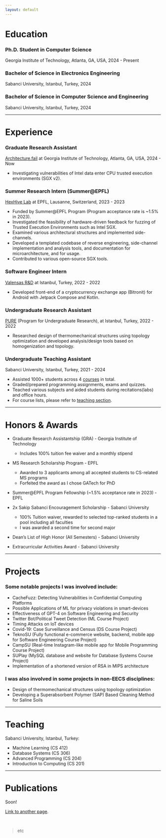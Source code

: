 ```yaml
---
layout: default
---
```



# Education

### Ph.D. Student in Computer Science
Georgia Institute of Technology, Atlanta, GA, USA, 2024 - Present

### Bachelor of Science in Electronics Engineering
Sabanci University, Istanbul, Turkey, 2024

### Bachelor of Science in Computer Science and Engineering
Sabanci University, Istanbul, Turkey, 2024

* * *

# Experience

### Graduate Research Assistant
[Architecture.fail](https://architecture.fail) at Georgia Institute of Technology, Atlanta, GA, USA, 2024 - Now

- Investigating vulnerabilities of Intel data enter CPU trusted execution environments (SGX v2).

### Summer Research Intern (Summer@EPFL)
[HexHive Lab](https://hexhive.epfl.ch) at EPFL, Lausanne, Switzerland, 2023 - 2023

- Funded by Summer@EPFL Program (Program acceptance rate is ~1.5% in 2023).
- Investigated the feasibility of hardware-driven feedback for fuzzing of Trusted Execution Environments such as Intel SGX.
- Examined various architectural structures and implemented side-channels.
- Developed a templated codebase of reverse engineering, side-channel implementation and analysis tools, and documentation for microarchitecture, and for usage.
- Contributed to various open-source SGX tools.

###  Software Engineer Intern
[Valensas R&D](https://valensas.com) at Istanbul, Turkey, 2022 - 2022

- Developed front-end of a cryptocurrency exchange app (Bitronit) for Android with Jetpack Compose and Kotlin.

### Undergraduate Research Assistant 
[PURE](https://pure.sabanciuniv.edu) (Program for Undergraduate Research), at Istanbul, Turkey, 2022 - 2022

- Researched design of thermomechanical structures using topology optimization and developed analysis/design tools based on homogenization and topology.

### Undergraduate Teaching Assistant
Sabanci University, Istanbul, Turkey, 2021 - 2024

- Assisted 1000+ students across 4 [courses](https://oytunkuday.com/#teaching) in total.
- Graded/prepared programming assignments, exams and quizzes.
- Teached various subjects and aided students during recitations(labs) and office hours.
- For course lists, please refer to [teaching section](https://oytunkuday.com/#teaching).

* * *

# Honors & Awards

- Graduate Research Assistantship (GRA) - Georgia Institute of Technology
  - Includes 100% tuition fee waiver and a monthly stipend
&nbsp;

- MS Research Scholarship Program - EPFL 
  - Awarded to 3 applicants among all accepted students to CS-related MS programs
  - Forfeited the award as I chose GATech for PhD

- Summer@EPFL Program Fellowship (~1.5% acceptance rate in 2023) - EPFL

- 2x Sakip Sabanci Encouragement Scholarship - Sabanci University
  - 100% Tuition waiver, rewarded to selected top-ranked students in a pool including all faculties
  - I was awarded a second time for second major

- Dean’s List of High Honor (All Semesters) - Sabanci University

- Extracurricular Activities Award - Sabanci University

* * *

# Projects

### Some notable projects I was involved include:
 - CacheFuzz: Detecting Vulnerabilities in Confidential Computing Platforms
 - Possible Applications of ML for privacy violations in smart-devices
 - Effectiveness of GPT-4 on Software Engineering and Security
 - Twitter Bot/Political Tweet Detection (ML Course Project)
 - Timing Attacks on IoT devices
 - Covid-19: Case Surveillance and Census (DS Course Project)
 - TeknoSU (Fully functional e-commerce website, backend, mobile app for Software Engineering Course Project)
 - CampSU (Real-time Instagram-like mobile app for Mobile Programming Course Project)
 - SUPlay (MySQL database and website for Database Systems Course Project)
 - Implementation of a shortened version of RSA in MIPS architecture

### I was also involved in some projects in non-EECS disciplines:
- Design of thermomechanical structures using topology optimization
- Developing a Superabsorbent Polymer (SAP) Based Cleaning Method for Saline Soils

* * *

# Teaching

Sabanci University, Istanbul, Turkey:
- Machine Learning (CS 412)
- Database Systems (CS 306)
- Advanced Programming (CS 204)
- Introduction to Computing (CS 201)

* * *

# Publications

Soon!

[Link to another page](./another-page.html).

&nbsp;
> etc